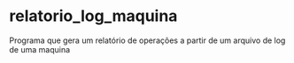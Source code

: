 # relatorio_log_maquina
Programa que gera um relatório de operações a partir de um arquivo de log de uma maquina
